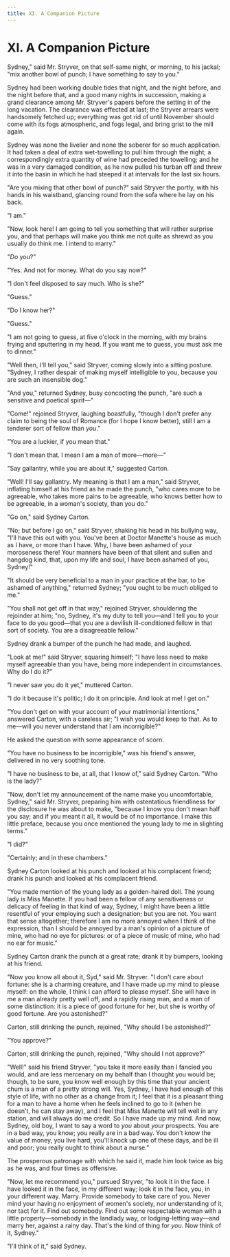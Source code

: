 ```yaml
---
title: XI. A Companion Picture
---
```

# XI. A Companion Picture

Sydney," said Mr. Stryver, on that self-same night, or morning, to his jackal; "mix another bowl of punch; I have something to say to you."

Sydney had been working double tides that night, and the night before, and the night before that, and a good many nights in succession, making a grand clearance among Mr. Stryver's papers before the setting in of the long vacation. The clearance was effected at last; the Stryver arrears were handsomely fetched up; everything was got rid of until November should come with its fogs atmospheric, and fogs legal, and bring grist to the mill again.

Sydney was none the livelier and none the soberer for so much application. It had taken a deal of extra wet-towelling to pull him through the night; a correspondingly extra quantity of wine had preceded the towelling; and he was in a very damaged condition, as he now pulled his turban off and threw it into the basin in which he had steeped it at intervals for the last six hours.

"Are you mixing that other bowl of punch?" said Stryver the portly, with his hands in his waistband, glancing round from the sofa where he lay on his back.

"I am."

"Now, look here! I am going to tell you something that will rather surprise you, and that perhaps will make you think me not quite as shrewd as you usually do think me. I intend to marry."

"_Do_ you?"

"Yes. And not for money. What do you say now?"

"I don't feel disposed to say much. Who is she?"

"Guess."

"Do I know her?"

"Guess."

"I am not going to guess, at five o'clock in the morning, with my brains frying and sputtering in my head. If you want me to guess, you must ask me to dinner."

"Well then, I'll tell you," said Stryver, coming slowly into a sitting posture. "Sydney, I rather despair of making myself intelligible to you, because you are such an insensible dog."

"And you," returned Sydney, busy concocting the punch, "are such a sensitive and poetical spirit—"

"Come!" rejoined Stryver, laughing boastfully, "though I don't prefer any claim to being the soul of Romance (for I hope I know better), still I am a tenderer sort of fellow than _you_."

"You are a luckier, if you mean that."

"I don't mean that. I mean I am a man of more—more—"

"Say gallantry, while you are about it," suggested Carton.

"Well! I'll say gallantry. My meaning is that I am a man," said Stryver, inflating himself at his friend as he made the punch, "who cares more to be agreeable, who takes more pains to be agreeable, who knows better how to be agreeable, in a woman's society, than you do."

"Go on," said Sydney Carton.

"No; but before I go on," said Stryver, shaking his head in his bullying way, "I'll have this out with you. You've been at Doctor Manette's house as much as I have, or more than I have. Why, I have been ashamed of your moroseness there! Your manners have been of that silent and sullen and hangdog kind, that, upon my life and soul, I have been ashamed of you, Sydney!"

"It should be very beneficial to a man in your practice at the bar, to be ashamed of anything," returned Sydney; "you ought to be much obliged to me."

"You shall not get off in that way," rejoined Stryver, shouldering the rejoinder at him; "no, Sydney, it's my duty to tell you—and I tell you to your face to do you good—that you are a devilish ill-conditioned fellow in that sort of society. You are a disagreeable fellow."

Sydney drank a bumper of the punch he had made, and laughed.

"Look at me!" said Stryver, squaring himself; "I have less need to make myself agreeable than you have, being more independent in circumstances. Why do I do it?"

"I never saw you do it yet," muttered Carton.

"I do it because it's politic; I do it on principle. And look at me! I get on."

"You don't get on with your account of your matrimonial intentions," answered Carton, with a careless air; "I wish you would keep to that. As to me—will you never understand that I am incorrigible?"

He asked the question with some appearance of scorn.

"You have no business to be incorrigible," was his friend's answer, delivered in no very soothing tone.

"I have no business to be, at all, that I know of," said Sydney Carton. "Who is the lady?"

"Now, don't let my announcement of the name make you uncomfortable, Sydney," said Mr. Stryver, preparing him with ostentatious friendliness for the disclosure he was about to make, "because I know you don't mean half you say; and if you meant it all, it would be of no importance. I make this little preface, because you once mentioned the young lady to me in slighting terms."

"I did?"

"Certainly; and in these chambers."

Sydney Carton looked at his punch and looked at his complacent friend; drank his punch and looked at his complacent friend.

"You made mention of the young lady as a golden-haired doll. The young lady is Miss Manette. If you had been a fellow of any sensitiveness or delicacy of feeling in that kind of way, Sydney, I might have been a little resentful of your employing such a designation; but you are not. You want that sense altogether; therefore I am no more annoyed when I think of the expression, than I should be annoyed by a man's opinion of a picture of mine, who had no eye for pictures: or of a piece of music of mine, who had no ear for music."

Sydney Carton drank the punch at a great rate; drank it by bumpers, looking at his friend.

"Now you know all about it, Syd," said Mr. Stryver. "I don't care about fortune: she is a charming creature, and I have made up my mind to please myself: on the whole, I think I can afford to please myself. She will have in me a man already pretty well off, and a rapidly rising man, and a man of some distinction: it is a piece of good fortune for her, but she is worthy of good fortune. Are you astonished?"

Carton, still drinking the punch, rejoined, "Why should I be astonished?"

"You approve?"

Carton, still drinking the punch, rejoined, "Why should I not approve?"

"Well!" said his friend Stryver, "you take it more easily than I fancied you would, and are less mercenary on my behalf than I thought you would be; though, to be sure, you know well enough by this time that your ancient chum is a man of a pretty strong will. Yes, Sydney, I have had enough of this style of life, with no other as a change from it; I feel that it is a pleasant thing for a man to have a home when he feels inclined to go to it (when he doesn't, he can stay away), and I feel that Miss Manette will tell well in any station, and will always do me credit. So I have made up my mind. And now, Sydney, old boy, I want to say a word to _you_ about _your_ prospects. You are in a bad way, you know; you really are in a bad way. You don't know the value of money, you live hard, you'll knock up one of these days, and be ill and poor; you really ought to think about a nurse."

The prosperous patronage with which he said it, made him look twice as big as he was, and four times as offensive.

"Now, let me recommend you," pursued Stryver, "to look it in the face. I have looked it in the face, in my different way; look it in the face, you, in your different way. Marry. Provide somebody to take care of you. Never mind your having no enjoyment of women's society, nor understanding of it, nor tact for it. Find out somebody. Find out some respectable woman with a little property—somebody in the landlady way, or lodging-letting way—and marry her, against a rainy day. That's the kind of thing for _you_. Now think of it, Sydney."

"I'll think of it," said Sydney.


